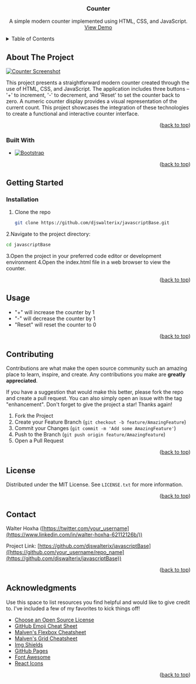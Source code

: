 



<!-- PROJECT SHIELDS -->
<!--
[![MIT License][license-shield]]
[![LinkedIn][linkedin-shield]][[linkedin-url](https://www.linkedin.com/in/walter-hoxha-62112126b/)]



<!-- PROJECT LOGO -->
<br />
<div align="center">

  <h3 align="center">Counter</h3>

  <p align="center">
    A simple modern counter implemented using HTML, CSS, and JavaScript.
    <br />
    <a href="https://flourishing-strudel-0df55f.netlify.app/">View Demo</a>
  </p>
</div>



<!-- TABLE OF CONTENTS -->
<details>
  <summary>Table of Contents</summary>
  <ol>
    <li>
      <a href="#about-the-project">About The Project</a>
      <ul>
        <li><a href="#built-with">Built With</a></li>
      </ul>
    </li>
    <li>
      <a href="#getting-started">Getting Started</a>
      <ul>
        <li><a href="#prerequisites">Prerequisites</a></li>
        <li><a href="#installation">Installation</a></li>
      </ul>
    </li>
    <li><a href="#usage">Usage</a></li>
    <li><a href="#roadmap">Roadmap</a></li>
    <li><a href="#contributing">Contributing</a></li>
    <li><a href="#license">License</a></li>
    <li><a href="#contact">Contact</a></li>
    <li><a href="#acknowledgments">Acknowledgments</a></li>
  </ol>
</details>



<!-- ABOUT THE PROJECT -->
## About The Project

[![Counter Screenshot][product-screenshot]](/assets/img/screenshot.png)

This project presents a straightforward modern counter created through the use of HTML, CSS, and JavaScript. The application includes three buttons – '+' to increment, '-' to decrement, and 'Reset' to set the counter back to zero. A numeric counter display provides a visual representation of the current count. This project showcases the integration of these technologies to create a functional and interactive counter interface.

<p align="right">(<a href="#readme-top">back to top</a>)</p>



### Built With

* [![Bootstrap][Bootstrap.com]][Bootstrap-url]

<p align="right">(<a href="#readme-top">back to top</a>)</p>



<!-- GETTING STARTED -->
## Getting Started



### Installation

1. Clone the repo
   ```sh
   git clone https://github.com/djswalterix/javascriptBase.git
   ```
2.Navigate to the project directory:
   ```sh
   cd javascriptBase
   ```
3.Open the project in your preferred code editor or development environment
4.Open the index.html file in a web browser to view the counter.
<p align="right">(<a href="#readme-top">back to top</a>)</p>



<!-- USAGE EXAMPLES -->
## Usage

* "+" will increase the counter by 1
* "-" will decrease the counter by 1
* "Reset" will reset the counter to 0

<p align="right">(<a href="#readme-top">back to top</a>)</p>






<!-- CONTRIBUTING -->
## Contributing

Contributions are what make the open source community such an amazing place to learn, inspire, and create. Any contributions you make are **greatly appreciated**.

If you have a suggestion that would make this better, please fork the repo and create a pull request. You can also simply open an issue with the tag "enhancement".
Don't forget to give the project a star! Thanks again!

1. Fork the Project
2. Create your Feature Branch (`git checkout -b feature/AmazingFeature`)
3. Commit your Changes (`git commit -m 'Add some AmazingFeature'`)
4. Push to the Branch (`git push origin feature/AmazingFeature`)
5. Open a Pull Request

<p align="right">(<a href="#readme-top">back to top</a>)</p>



<!-- LICENSE -->
## License

Distributed under the MIT License. See `LICENSE.txt` for more information.

<p align="right">(<a href="#readme-top">back to top</a>)</p>



<!-- CONTACT -->
## Contact

Walter Hoxha ([https://twitter.com/your_username](https://www.linkedin.com/in/walter-hoxha-62112126b/))

Project Link: [https://github.com/djswalterix/javascriptBase]([https://github.com/your_username/repo_name](https://github.com/djswalterix/javascriptBase))

<p align="right">(<a href="#readme-top">back to top</a>)</p>



<!-- ACKNOWLEDGMENTS -->
## Acknowledgments

Use this space to list resources you find helpful and would like to give credit to. I've included a few of my favorites to kick things off!

* [Choose an Open Source License](https://choosealicense.com)
* [GitHub Emoji Cheat Sheet](https://www.webpagefx.com/tools/emoji-cheat-sheet)
* [Malven's Flexbox Cheatsheet](https://flexbox.malven.co/)
* [Malven's Grid Cheatsheet](https://grid.malven.co/)
* [Img Shields](https://shields.io)
* [GitHub Pages](https://pages.github.com)
* [Font Awesome](https://fontawesome.com)
* [React Icons](https://react-icons.github.io/react-icons/search)

<p align="right">(<a href="#readme-top">back to top</a>)</p>



<!-- MARKDOWN LINKS & IMAGES -->
<!-- https://www.markdownguide.org/basic-syntax/#reference-style-links -->
[license-url]: https://choosealicense.com/licenses/mit/#
[linkedin-shield]: https://img.shields.io/badge/-LinkedIn-black.svg?style=for-the-badge&logo=linkedin&colorB=555
[linkedin-url]: [https://linkedin.com/in/othneildrew](https://www.linkedin.com/in/walter-hoxha-62112126b/)
[product-screenshot]: images/screenshot.png
[Bootstrap.com]: https://img.shields.io/badge/Bootstrap-563D7C?style=for-the-badge&logo=bootstrap&logoColor=white
[Bootstrap-url]: https://getbootstrap.com
